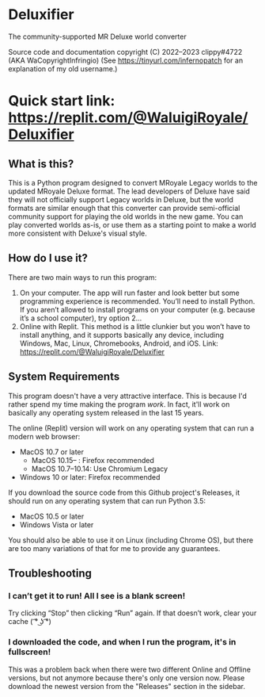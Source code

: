 # Deluxifier
The community-supported MR Deluxe world converter

Source code and documentation copyright (C) 2022–2023 clippy#4722 (AKA WaCopyrightInfringio)
(See https://tinyurl.com/infernopatch for an explanation of my old username.)

# Quick start link: https://replit.com/@WaluigiRoyale/Deluxifier

## What is this?

This is a Python program designed to convert MRoyale Legacy worlds to the updated MRoyale Deluxe format. The lead developers of Deluxe have said they will not officially support Legacy worlds in Deluxe, but the world formats are similar enough that this converter can provide semi-official community support for playing the old worlds in the new game. You can play converted worlds as-is, or use them as a starting point to make a world more consistent with Deluxe's visual style.

## How do I use it?

There are two main ways to run this program:

1. On your computer. The app will run faster and look better but some programming experience is recommended. You’ll need to install Python. If you aren’t allowed to install programs on your computer (e.g. because it’s a school computer), try option 2...
2. Online with Replit. This method is a little clunkier but you won’t have to install anything, and it supports basically any device, including Windows, Mac, Linux, Chromebooks, Android, and iOS. Link: https://replit.com/@WaluigiRoyale/Deluxifier

## System Requirements
This program doesn't have a very attractive interface. This is because I'd rather spend my time making the program *work*. In fact, it'll work on basically any operating system released in the last 15 years.

The online (Replit) version will work on any operating system that can run a modern web browser:
* MacOS 10.7 or later
    * MacOS 10.15– : Firefox recommended
    * MacOS 10.7–10.14: Use Chromium Legacy
* Windows 10 or later: Firefox recommended

If you download the source code from this Github project's Releases, it should run on any operating system that can run Python 3.5:
* MacOS 10.5 or later
* Windows Vista or later

You should also be able to use it on Linux (including Chrome OS), but there are too many variations of that for me to provide any guarantees.

## Troubleshooting

### I can’t get it to run! All I see is a blank screen!

Try clicking “Stop” then clicking “Run” again. If that doesn’t work, clear your cache ( ͡° ͜ʖ ͡°)

### I downloaded the code, and when I run the program, it's in fullscreen!

This was a problem back when there were two different Online and Offline versions, but not anymore because there's only one version now. Please download the newest version from the "Releases" section in the sidebar.
